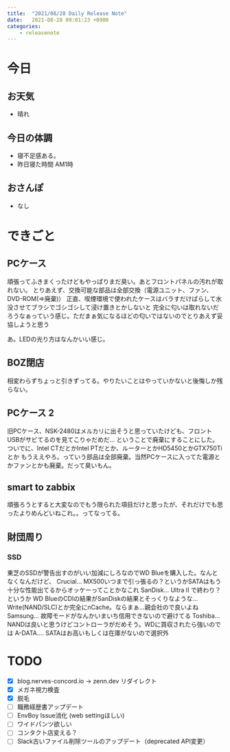 ```yaml
---
title:  "2021/08/28 Daily Release Note"
date:   2021-08-28 09:01:23 +0900
categories:
	- releasenote
---
```

# 今日

## お天気

* 晴れ

## 今日の体調

* 寝不足感ある。
* 昨日寝た時間 AM1時

## おさんぽ

* なし

# できごと

## PCケース

頑張ってふきまくったけどもやっぱりまだ臭い。あとフロントパネルの汚れが取れない。
とりあえず、交換可能な部品は全部交換（電源ユニット、ファン、DVD-ROM(=>廃棄)）
正直、喫煙環境で使われたケースはバラすだけばらして水没させてブラシでゴシゴシして浸け置きとかしないと
完全に匂いは取れないだろうなぁっていう感じ。ただまぁ気になるほどの匂いではないのでとりあえず妥協しようと思う

あ。LEDの光り方はなんかいい感じ。

## BOZ閉店

相変わらずちょっと引きずってる。やりたいことはやっていかないと後悔しか残らない。

## PCケース 2

旧PCケース、NSK-2480はメルカリに出そうと思っていたけども、フロントUSBがサビてるのを見てこりゃだめだ…
ということで廃棄にすることにした。ついでに、Intel CTだとかIntel PTだとか、ルーターとかHD5450とかGTX750Tiとか
もうええやろ。っていう部品は全部廃棄。当然PCケースに入ってた電源とかファンとかも廃棄。だって臭いもん。

## smart to zabbix

頑張ろうとすると大変なのでもう限られた項目だけと思ったが、それだけでも思ったよりめんどいねこれ。。ってなってる。

## 財団周り

### SSD

東芝のSSDが警告出すのがいい加減にしろなのでWD Blueを購入した。なんとなくなんだけど、
Crucial... MX500いつまで引っ張るの？というかSATAはもう十分な性能出てるからオッケーってことかなこれ
SanDisk... Ultra II で終わり？というか WD BlueのCDIの結果がSanDiskの結果とそっくりなような… Write(NAND/SLC)とか完全にnCache。ならまぁ…親会社ので良いよね
Samsung... 故障モードがなんかいまいち信用できないので避けてる
Toshiba... NANDは良いと思うけどコントローラがだめそう。WDに買収されたら強いのでは
A-DATA.... SATAはお高いもしくは在庫がないので選択外

# TODO 

- [x] blog.nerves-concord.io -> zenn.dev リダイレクト
- [x] メガネ視力検査
- [x] 脱毛
- [ ] 職務経歴書アップデート
- [ ] EnvBoy Issue消化 (web settingほしい)
- [ ] ワイドパンツ欲しい
- [ ] コンタクト店変える？
- [ ] Slack古いファイル削除ツールのアップデート（deprecated API変更）
